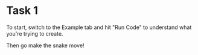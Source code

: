# Task 1

To start, switch to the Example tab and hit "Run Code" to understand what you're trying to create.

Then go make the snake move!
